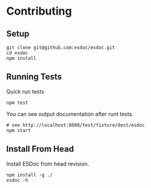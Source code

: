 # Contributing

## Setup
```
git clone git@github.com:esdoc/esdoc.git
cd esdoc
npm install
```

## Running Tests
Quick run tests
```
npm test
```

You can see output documentation after runt tests.
```
# see http://localhost:8080/test/fixture/dest/esdoc
npm start
```

## Install From Head
Install ESDoc from head revision.

```
npm install -g ./
esdoc -h
```
